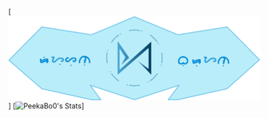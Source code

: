 [![PeekaBo0's Header](https://github.com/jbryan11/jbryan11/blob/master/public/github_header.png?raw=true)]
[![PeekaBo0's Stats](https://github-readme-stats.vercel.app/api?username=jbryan11)]
<!--
**jbryan11/jbryan11** is a ✨ _special_ ✨ repository because its `README.md` (this file) appears on your GitHub profile.

Here are some ideas to get you started:

- 🔭 I’m currently working on ...
- 🌱 I’m currently learning ...
- 👯 I’m looking to collaborate on ...
- 🤔 I’m looking for help with ...
- 💬 Ask me about ...
- 📫 How to reach me: ...
- 😄 Pronouns: ...
- ⚡ Fun fact: ...
-->
